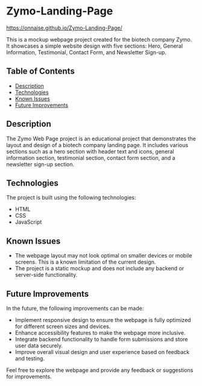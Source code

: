 # Zymo-Landing-Page 
https://onnaise.github.io/Zymo-Landing-Page/

This is a mockup webpage project created for the biotech company Zymo. It showcases a simple website design with five sections: Hero, General Information, Testimonial, Contact Form, and Newsletter Sign-up.

## Table of Contents

- [Description](#description)
- [Technologies](#technologies)
- [Known Issues](#known-issues)
- [Future Improvements](#future-improvements)

## Description

The Zymo Web Page project is an educational project that demonstrates the layout and design of a biotech company landing page. It includes various sections such as a hero section with header text and icons, general information section, testimonial section, contact form section, and a newsletter sign-up section.

## Technologies

The project is built using the following technologies:

- HTML
- CSS
- JavaScript

## Known Issues

- The webpage layout may not look optimal on smaller devices or mobile screens. This is a known limitation of the current design.
- The project is a static mockup and does not include any backend or server-side functionality.

## Future Improvements

In the future, the following improvements can be made:

- Implement responsive design to ensure the webpage is fully optimized for different screen sizes and devices.
- Enhance accessibility features to make the webpage more inclusive.
- Integrate backend functionality to handle form submissions and store user data securely.
- Improve overall visual design and user experience based on feedback and testing.

Feel free to explore the webpage and provide any feedback or suggestions for improvements.

